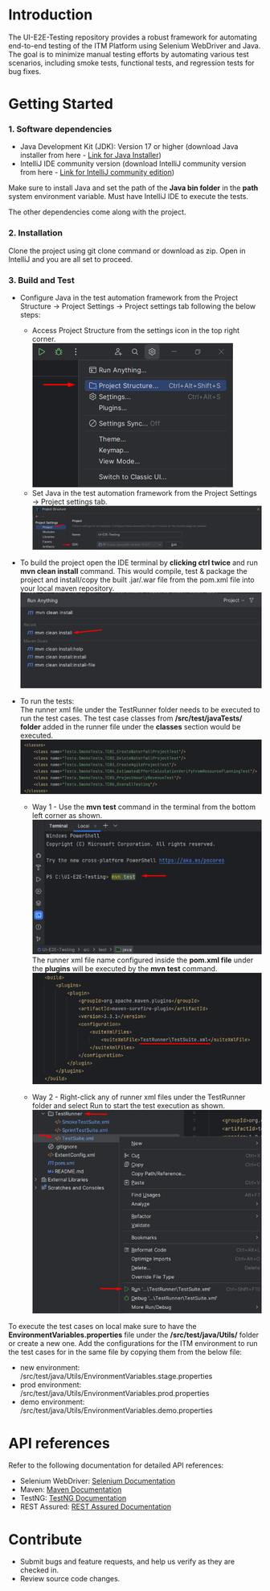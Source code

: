 # Introduction
The UI-E2E-Testing repository provides a robust framework for automating end-to-end testing of the ITM Platform using Selenium WebDriver and Java.
The goal is to minimize manual testing efforts by automating various test scenarios, including smoke tests, functional tests, and regression tests for bug fixes.

# Getting Started
### 1. Software dependencies

- Java Development Kit (JDK): Version 17 or higher (download Java installer from here - [Link for Java Installer](https://www.oracle.com/in/java/technologies/downloads/))
- IntelliJ IDE community version (download IntelliJ community version from here - [Link for IntelliJ community edition](https://www.jetbrains.com/idea/download/?section=windows))

Make sure to install Java and set the path of the **Java bin folder** in the **path** system environment variable. Must have IntelliJ IDE to execute the tests.

The other dependencies come along with the project.

### 2. Installation

Clone the project using git clone command or download as zip. Open in IntelliJ and you are all set to proceed.

### 3. Build and Test

- Configure Java in the test automation framework from the Project Structure -> Project Settings -> Project settings tab following the below steps:
    - Access Project Structure from the settings icon in the top right corner.  
      ![img.png](UE-E2E-Testing_Understading/ReadmeImages/img.png)
    - Set Java in the test automation framework from the Project Settings -> Project settings tab.    ![img.png](UE-E2E-Testing_Understading/ReadmeImages/img2.png)

- To build the project open the IDE terminal by **clicking ctrl twice** and run **mvn clean install** command. This would compile, test & package the project and install/copy the built .jar/.war file from the pom.xml file into your local maven repository.  ![img.png](UE-E2E-Testing_Understading/ReadmeImages/img3.png)

- To run the tests:  
The runner xml file under the TestRunner folder needs to be executed to run the test cases. The test case classes from **/src/test/javaTests/ folder** added in the runner file under the **classes** section would be executed.  ![img.png](UE-E2E-Testing_Understading/ReadmeImages/img7.png)
    - Way 1 - Use the **mvn test** command in the terminal from the bottom left corner as shown.  ![img.png](UE-E2E-Testing_Understading/ReadmeImages/img4.png)  
      The runner xml file name configured inside the **pom.xml file** under the **plugins** will be executed by the **mvn test** command.  ![img.png](UE-E2E-Testing_Understading/ReadmeImages/img5.png)

    - Way 2 - Right-click any of runner xml files under the TestRunner folder and select Run to start the test execution as shown.  ![img.png](UE-E2E-Testing_Understading/ReadmeImages/img6.png)  

To execute the test cases on local make sure to have the **EnvironmentVariables.properties** file under the **/src/test/java/Utils/** folder or create a new one. Add the configurations for the ITM environment to run the test cases for in the same file by copying them from the below file:
- new environment: /src/test/java/Utils/EnvironmentVariables.stage.properties
- prod environment: /src/test/java/Utils/EnvironmentVariables.prod.properties
- demo environment: /src/test/java/Utils/EnvironmentVariables.demo.properties

# API references
Refer to the following documentation for detailed API references:

- Selenium WebDriver: [Selenium Documentation](https://www.selenium.dev/documentation/)
- Maven: [Maven Documentation](https://maven.apache.org/guides/index.html)
- TestNG: [TestNG Documentation](https://testng.org/)
- REST Assured: [REST Assured Documentation](https://rest-assured.io/)

# Contribute

- Submit bugs and feature requests, and help us verify as they are checked in.
- Review source code changes.
